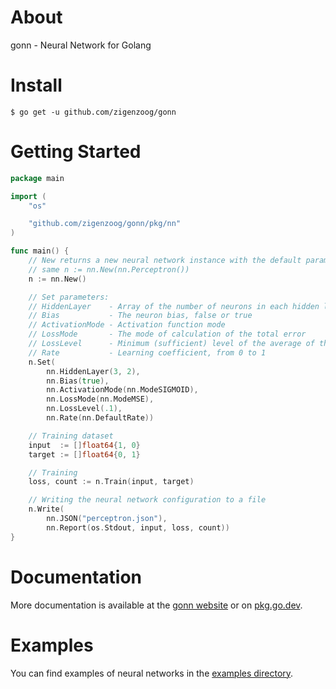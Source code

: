 <div style="text-align: center">
  <!--
  <a href="https://pkg.go.dev/zigenzoog/gonn?tab=doc" title="Go API Reference" rel="nofollow"><img src="https://img.shields.io/badge/go-documentation-blue.svg?style=flat" alt="Go API Reference"></a>
  <a href="https://github.com/zigenzoog/gonn/releases/tag/v0.0.1" title="0.0.1 Release" rel="nofollow"><img src="https://img.shields.io/badge/version-0.0.1-blue.svg?style=flat" alt="0.0.1 release"></a>
  <a href="https://goreportcard.com/report/zigenzoog/gonn"><img src="https://goreportcard.com/badge/zigenzoog/gonn" alt="Code Status" /></a>
  -->
  <!--a href="https://travis-ci.org/zigenzoog/gonn"><img src="https://travis-ci.org/zigenzoog/gonn.svg" alt="Build Status" /></a-->
  <!--a href='https://coveralls.io/github/zigenzoog/gonn?branch=develop'><img src='https://coveralls.io/repos/github/zigenzoog/gonn/badge.svg?branch=develop' alt='Coverage Status' /></a-->
  <!--a href='https://sourcegraph.com/github.com/zigenzoog/gonn?badge'><img src='https://sourcegraph.com/github.com/zigenzoog/gonn/-/badge.svg' alt='Used By' /></a-->
</div>

# About
gonn - Neural Network for Golang

# Install
    
    $ go get -u github.com/zigenzoog/gonn

# Getting Started

```go
package main

import (
    "os"

    "github.com/zigenzoog/gonn/pkg/nn"
)

func main() {
	// New returns a new neural network instance with the default parameters,
	// same n := nn.New(nn.Perceptron())
	n := nn.New()

	// Set parameters:
	// HiddenLayer    - Array of the number of neurons in each hidden layer
	// Bias           - The neuron bias, false or true
	// ActivationMode - Activation function mode
	// LossMode       - The mode of calculation of the total error
	// LossLevel      - Minimum (sufficient) level of the average of the error during training
	// Rate           - Learning coefficient, from 0 to 1
	n.Set(
		nn.HiddenLayer(3, 2),
		nn.Bias(true),
		nn.ActivationMode(nn.ModeSIGMOID),
		nn.LossMode(nn.ModeMSE),
		nn.LossLevel(.1),
		nn.Rate(nn.DefaultRate))

	// Training dataset
	input  := []float64{1, 0}
	target := []float64{0, 1}

	// Training
	loss, count := n.Train(input, target)

	// Writing the neural network configuration to a file
	n.Write(
		nn.JSON("perceptron.json"),
		nn.Report(os.Stdout, input, loss, count))
}
```

# Documentation
More documentation is available at the [gonn website](https://zigenzoog.github.io/gonn/) or on [pkg.go.dev](https://pkg.go.dev/zigenzoog/gonn?tab=doc).

# Examples
You can find examples of neural networks in the [examples directory](https://github.com/zigenzoog/gonn/tree/master/examples/).
